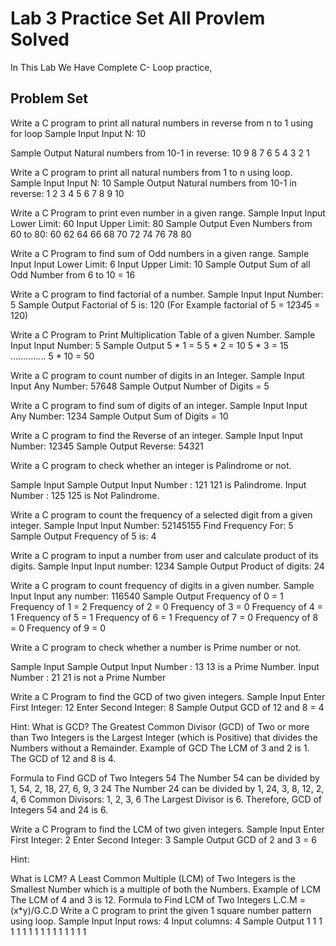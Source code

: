 <h1> 
Lab 3 Practice Set All Provlem Solved 
</h1>
<p> In This Lab We Have Complete C- Loop practice, </p>


<h2> Problem Set </h2>

Write a C program to print all natural numbers in reverse from n to 1 using for loop
Sample Input
Input N: 10

Sample Output
Natural numbers from 10-1 in reverse: 10 9 8 7 6 5 4 3 2 1 


Write a C program to print all natural numbers from 1 to n using loop.
Sample Input
Input N: 10
Sample Output
Natural 
numbers from 10-1 in reverse: 1 2 3 4 5 6 7 8 9 10


Write a C Program to print even number in a given range.
Sample Input
Input Lower Limit: 60
Input Upper Limit: 80
Sample Output
Even Numbers from 60 to 80: 60 62 64 66 68 70 72 74 76 78 80


Write a C Program to find sum of Odd numbers in a given range.
Sample Input
Input Lower Limit: 6
Input Upper Limit: 10
Sample Output
Sum of all Odd Number from 6 to 10 = 16


Write a C program to find factorial of a number.
Sample Input
Input Number: 5
Sample Output
Factorial of 5 is: 120
                                (For Example factorial of 5 = 1*2*3*4*5 = 120)

Write a C Program to Print Multiplication Table of a given Number.
Sample Input
Input Number: 5
Sample Output
5 * 1 = 5
5 * 2 = 10
5 * 3 = 15
..............
5 * 10 = 50


Write a C program to count number of digits in an Integer.
Sample Input
Input Any Number: 57648 
Sample Output
Number of Digits = 5


Write a C program to find sum of digits of an integer.
Sample Input
Input Any Number: 1234 
Sample Output
Sum of Digits = 10


Write a C program to find the Reverse of an integer.
Sample Input
Input Number: 12345 
Sample Output
Reverse: 54321


Write a C program to check whether an integer is Palindrome or not.

Sample Input
Sample Output
Input Number : 121
121 is Palindrome.
Input Number : 125
125 is Not Palindrome.


Write a C program to count the frequency of a selected digit from a given integer.
Sample Input 
Input Number: 52145155
Find Frequency For: 5
Sample Output
Frequency of 5 is: 4


Write a C program to input a number from user and calculate product of its digits.
Sample Input
Input number: 1234
Sample Output
Product of digits: 24


Write a C program to count frequency of digits in a given number.
Sample Input
Input any number: 116540
Sample Output
Frequency of 0 = 1
Frequency of 1 = 2
Frequency of 2 = 0
Frequency of 3 = 0
Frequency of 4 = 1
Frequency of 5 = 1
Frequency of 6 = 1
Frequency of 7 = 0
Frequency of 8 = 0
Frequency of 9 = 0


Write a C program to check whether a number is Prime number or not.
 
Sample Input
Sample Output
Input Number : 13
13 is a Prime Number.
Input Number : 21
21 is not a Prime Number





Write a C Program to find the GCD of two given integers.
Sample Input
Enter First Integer: 12
Enter Second Integer: 8
Sample Output
GCD of 12 and 8 = 4

Hint:
What is GCD?
The Greatest Common Divisor (GCD) of Two or more than Two Integers is the Largest Integer (which is Positive) that divides the Numbers without a Remainder.
Example of GCD
The LCM of 3 and 2 is 1.
The GCD of 12 and 8 is 4.

Formula to Find GCD of Two Integers
54
The Number 54 can be divided by 1, 54, 2, 18, 27, 6, 9, 3
24
The Number 24 can be divided by 1, 24, 3, 8, 12, 2, 4, 6
Common Divisors: 1, 2, 3, 6
The Largest Divisor is 6. Therefore, GCD of Integers 54 and 24 is 6.



Write a C Program to find the LCM of two given integers.
Sample Input
Enter First Integer: 2
Enter Second Integer: 3
Sample Output
GCD of 2 and 3 = 6

Hint:

What is LCM?
A Least Common Multiple (LCM) of Two Integers is the Smallest Number which is a multiple of both the Numbers.
Example of LCM
The LCM of 4 and 3 is 12.
Formula to Find LCM of Two Integers
L.C.M = (x*y)/G.C.D
Write a C program to print the given 1 square number pattern using loop.
Sample Input
Input rows: 4
Input columns: 4
Sample Output
1 1 1 1
1 1 1 1 
1 1 1 1 
1 1 1 1 


